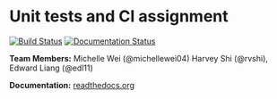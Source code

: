 # Unit tests and CI assignment

[![Build Status](https://travis-ci.org/yw145/59ers_testing.svg?branch=master)](https://travis-ci.org/59ers_testing)
[![Documentation Status](http://readthedocs.org/projects/59ers-testing-and-documentation/badge/?version=latest)](http://59ers-testing.readthedocs.io/en/latest/?badge=latest)

__Team Members:__ Michelle Wei (@michellewei04) Harvey Shi (@rvshi), Edward Liang (@edl11)

__Documentation:__ [readthedocs.org](http://59ers-testing.readthedocs.io/en/latest/)

